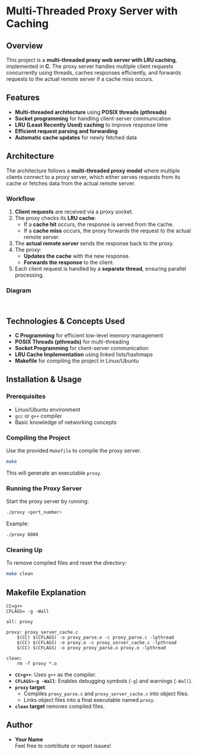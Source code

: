 # Multi-Threaded Proxy Server with Caching

## Overview
This project is a **multi-threaded proxy web server with LRU caching**, implemented in **C**. The proxy server handles multiple client requests concurrently using threads, caches responses efficiently, and forwards requests to the actual remote server if a cache miss occurs.

## Features
- **Multi-threaded architecture** using **POSIX threads (pthreads)**
- **Socket programming** for handling client-server communication
- **LRU (Least Recently Used) caching** to improve response time
- **Efficient request parsing and forwarding**
- **Automatic cache updates** for newly fetched data

## Architecture
The architecture follows a **multi-threaded proxy model** where multiple clients connect to a proxy server, which either serves requests from its cache or fetches data from the actual remote server.

### Workflow
1. **Client requests** are received via a proxy socket.
2. The proxy checks its **LRU cache**:
   - If a **cache hit** occurs, the response is served from the cache.
   - If a **cache miss** occurs, the proxy forwards the request to the actual remote server.
3. The **actual remote server** sends the response back to the proxy.
4. The proxy:
   - **Updates the cache** with the new response.
   - **Forwards the response** to the client.
5. Each client request is handled by a **separate thread**, ensuring parallel processing.

### Diagram
```![image](https://github.com/user-attachments/assets/bc8abf2b-cecf-4a51-8a74-a18039d8cb1a)


```

## Technologies & Concepts Used
- **C Programming** for efficient low-level memory management
- **POSIX Threads (pthreads)** for multi-threading
- **Socket Programming** for client-server communication
- **LRU Cache Implementation** using linked lists/hashmaps
- **Makefile** for compiling the project in Linux/Ubuntu

## Installation & Usage
### Prerequisites
- Linux/Ubuntu environment
- `gcc` or `g++` compiler
- Basic knowledge of networking concepts

### Compiling the Project
Use the provided `Makefile` to compile the proxy server.

```sh
make
```

This will generate an executable `proxy`.

### Running the Proxy Server
Start the proxy server by running:
```sh
./proxy <port_number>
```
Example:
```sh
./proxy 8080
```

### Cleaning Up
To remove compiled files and reset the directory:
```sh
make clean
```

## Makefile Explanation
```make
CC=g++
CFLAGS= -g -Wall

all: proxy

proxy: proxy_server_cache.c
	$(CC) $(CFLAGS) -o proxy_parse.o -c proxy_parse.c -lpthread
	$(CC) $(CFLAGS) -o proxy.o -c proxy_server_cache.c -lpthread
	$(CC) $(CFLAGS) -o proxy proxy_parse.o proxy.o -lpthread

clean:
	rm -f proxy *.o
```
- **`CC=g++`**: Uses `g++` as the compiler.
- **`CFLAGS=-g -Wall`**: Enables debugging symbols (`-g`) and warnings (`-Wall`).
- **`proxy` target**:
  - Compiles `proxy_parse.c` and `proxy_server_cache.c` into object files.
  - Links object files into a final executable named `proxy`.
- **`clean` target** removes compiled files.

## Author
- **Your Name**  
Feel free to contribute or report issues!

